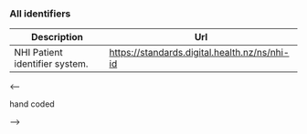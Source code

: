 <!-- identifiers.md {% comment %}
*****************************************************************************************
*                            WARNING: DO NOT EDIT THIS FILE                             *
*                                                                                       *
* This file is generated by SUSHI. Any edits you make to this file will be overwritten. *
*                                                                                       *
* To change the contents of this file, edit the original source file at:                *
* ig-data/input/pagecontent/identifiers.md                                              *
*****************************************************************************************
{% endcomment %} -->
### All identifiers
| Description | Url |
| --- | --- |
| NHI Patient identifier system. | https://standards.digital.health.nz/ns/nhi-id |

<--

hand coded

-->